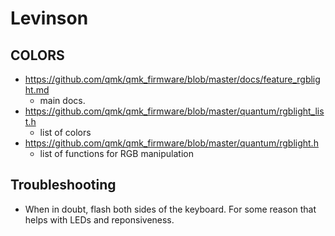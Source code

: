 # Levinson


## COLORS

- https://github.com/qmk/qmk_firmware/blob/master/docs/feature_rgblight.md
  - main docs.
- https://github.com/qmk/qmk_firmware/blob/master/quantum/rgblight_list.h
  - list of colors
- https://github.com/qmk/qmk_firmware/blob/master/quantum/rgblight.h
  - list of functions for RGB manipulation

## Troubleshooting

- When in doubt, flash both sides of the keyboard. For some reason that helps with LEDs and reponsiveness.
